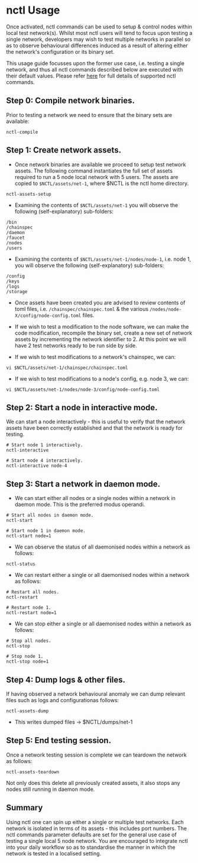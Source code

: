 # nctl Usage

Once activated, nctl commands can be used to setup & control nodes within local test network(s).  Whilst most nctl users will tend to focus upon testing a single network, developers may wish to test multiple networks in parallel so as to observe behavioural differences induced as a result of altering either the network's configuration or its binary set.  

This usage guide focusses upon the former use case, i.e. testing a single network, and thus all nctl commands described below are executed with their default values.  Please refer [here](commands.md) for full details of supported nctl commands.

## Step 0: Compile network binaries.

Prior to testing a network we need to ensure that the binary sets are available:

```
nctl-compile
```

## Step 1: Create network assets.

- Once network binaries are available we proceed to setup test network assets.  The following command instantiates the full set of assets required to run a 5 node local network with 5 users.  The assets are copied to `$NCTL/assets/net-1`, where $NCTL is the nctl home directory.

```
nctl-assets-setup
```

- Examining the contents of `$NCTL/assets/net-1` you will observe the following (self-explanatory) sub-folders:

```
/bin
/chainspec
/daemon
/faucet
/nodes
/users
```

- Examining the contents of `$NCTL/assets/net-1/nodes/node-1`, i.e. node 1, you will observe the following (self-explanatory) sub-folders:

```
/config
/keys
/logs
/storage
```

- Once assets have been created you are advised to review contents of toml files, i.e. `/chainspec/chainspec.toml` & the various `/nodes/node-X/config/node-config.toml` files.

- If we wish to test a modification to the node software, we can make the code modification, recompile the binary set, create a new set of network assets by incrementing the network identifier to 2.  At this point we will have 2 test networks ready to be run side by side.

- If we wish to test modifications to a network's chainspec, we can:

```
vi $NCTL/assets/net-1/chainspec/chainspec.toml
```

- If we wish to test modifications to a node's config, e.g. node 3, we can:

```
vi $NCTL/assets/net-1/nodes/node-3/config/node-config.toml
```

## Step 2: Start a node in interactive mode.

We can start a node interactively - this is useful to verify that the network assets have been correctly established and that the network is ready for testing.

```
# Start node 1 interactively.
nctl-interactive

# Start node 4 interactively.
nctl-interactive node-4
```

## Step 3: Start a network in daemon mode.

- We can start either all nodes or a single nodes within a network in daemon mode.  This is the preferred modus operandi.

```
# Start all nodes in daemon mode.
nctl-start

# Start node 1 in daemon mode.
nctl-start node=1
```

- We can observe the status of all daemonised nodes within a network as follows:

```
nctl-status
```

- We can restart either a single or all daemonised nodes within a network as follows:

```
# Restart all nodes.
nctl-restart 

# Restart node 1.
nctl-restart node=1
```

- We can stop either a single or all daemonised nodes within a network as follows:

```
# Stop all nodes.
nctl-stop 

# Stop node 1.
nctl-stop node=1
```

## Step 4: Dump logs & other files.

If having observed a network behavioural anomaly we can dump relevant files such as logs and configurationas follows:

```
nctl-assets-dump
```

- This writes dumped files -> $NCTL/dumps/net-1

## Step 5: End testing session.

Once a network testing session is complete we can teardown the network as follows:

```
nctl-assets-teardown
```

Not only does this delete all previously created assets, it also stops any nodes still running in daemon mode.

## Summary

Using nctl one can spin up either a single or multiple test networks.  Each network is isolated in terms of its assets - this includes port numbers.  The nctl commands parameter defaults are set for the general use case of testing a single local 5 node network.  You are encouraged to integrate nctl into your daily workflow so as to standardise the manner in which the network is tested in a localised setting.

